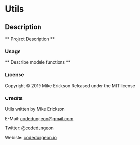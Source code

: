 # Utils

## Description

** Project Description **

### Usage

** Describe module functions **

### License

Copyright &copy; 2019 Mike Erickson
Released under the MIT license

### Credits

Utils written by Mike Erickson

E-Mail: [codedungeon@gmail.com](mailto:codedungeon@gmail.com)

Twitter: [@codedungeon](http://twitter.com/codedungeon)

Webiste: [codedungeon.io](http://codedungeon.io)
